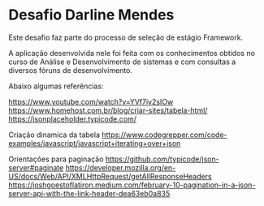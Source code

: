 # Desafio Darline Mendes 

Este desafio faz parte do processo de seleção de estágio Framework.

A aplicação desenvolvida nele foi feita com os conhecimentos obtidos no curso de Análise e Desenvolvimento de sistemas 
e com consultas a diversos fóruns de desenvolvimento.

Abaixo algumas referências:

https://www.youtube.com/watch?v=YVf7iy2sIOw
https://www.homehost.com.br/blog/criar-sites/tabela-html/
https://jsonplaceholder.typicode.com/

Criação dinamica da tabela
https://www.codegrepper.com/code-examples/javascript/javascript+iterating+over+json


Orientações para paginação 
https://github.com/typicode/json-server#paginate
https://developer.mozilla.org/en-US/docs/Web/API/XMLHttpRequest/getAllResponseHeaders
https://joshgoestoflatiron.medium.com/february-10-pagination-in-a-json-server-api-with-the-link-header-dea63eb0a835